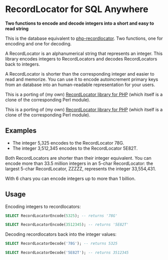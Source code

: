 # RecordLocator for SQL Anywhere

**Two functions to encode and decode integers into a short and easy to read string**

This is the database equivalent to [php-recordlocator](https://github.com/jakoubek/php-recordlocator). Two functions, one for encoding and one for decoding.

A RecordLocator is an alphanumerical string that represents an integer. This library encodes integers to RecordLocators and decodes RecordLocators back to integers.

A RecordLocator is shorter than the corresponding integer and easier to read and memorize. You can use it to encode autoincrement primary keys from an database into an human-readable representation for your users.

This is a porting of (my own) [RecordLocator library for PHP](https://github.com/jakoubek/php-recordlocator) (which itself is a clone of the corresponding Perl module).

This is a porting of (my own) [RecordLocator library for PHP](https://github.com/jakoubek/php-recordlocator) (which itself is a clone of the corresponding Perl module).

## Examples

- The integer 5,325 encodes to the RecordLocator 78G.
- The integer 3,512,345 encodes to the RecordLocator 5E82T.

Both RecordLocators are shorter than their integer equivalent. You can encode more than 33.5 million integers in an 5-char RecordLocator: the largest 5-char RecordLocator, ZZZZZ, represents the integer 33,554,431.

With 6 chars you can encode integers up to more than 1 billion.

## Usage

Encoding integers to recordlocators:

```sql
SELECT RecordLocatorEncode(5325); -- returns '78G'

SELECT RecordLocatorEncode(3512345); -- returns '5E82T'
```

Decoding recordlocators back into the integer values:

```sql
SELECT RecordLocatorDecode('78G'); -- returns 5325

SELECT RecordLocatorDecode('5E82T'); -- returns 3512345
```

